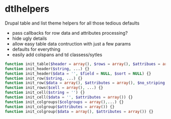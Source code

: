 # dtlhelpers
Drupal table and list theme helpers for all those tedious defaults

- pass callbacks for row data and attributes processing?
- hide ugly details
- allow easy table data contruction with just a few params
- defaults for everything
- easily add colspans and td classess/sytles


```php
function init_table($header = array(), $rows = array(), $attribues = array(), $caption = '', $colgroups = array(), $sticky = FALSE, $empty = 'No data') {}
function init_header($string, ...) {}
function init_header($data = '', $field = NULL, $sort = NULL) {}
function init_row($string, ...) {}
function init_row($data = array(), $attributes = array(), $no_striping = FALSE) {}
function init_rows($cell = array(), ...) {}
function init_cell($string = '') {}
function init_cell($data = '', $attributes = array()) {}
function init_colgroups($colgroups = array(),...) {}
function init_colgroup($attributes = array()) {}
function init_colgroup($data = array(), $attributes = array()) {}

```
